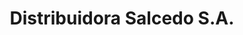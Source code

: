 ---
title: "Distribuidora Salcedo S.A."
url: /santiago-de-los-caballeros/distribuidora-salcedo-s-a-avenida-imbert/
shop: Allgemein
---
